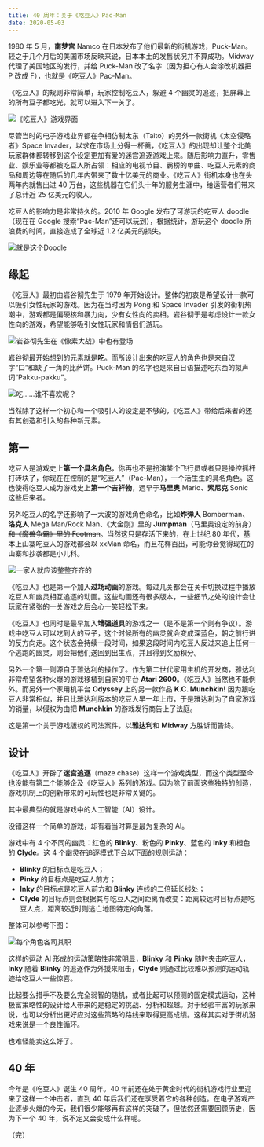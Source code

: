 ```yaml
---
title: 40 周年：关于《吃豆人》Pac-Man
date: 2020-05-03
---
```


1980 年 5 月，**南梦宫** Namco 在日本发布了他们最新的街机游戏，Puck-Man。较之于几个月后的美国市场反映来说，日本本土的发售状况并不算成功。Midway 代理了美国地区的发行，并给 Puck-Man 改了名字（因为担心有人会涂改机器把 P 改成 F），也就是《吃豆人》Pac-Man。

《吃豆人》的规则非常简单，玩家控制吃豆人，躲避 4 个幽灵的追逐，把屏幕上的所有豆子都吃光，就可以进入下一关了。

![《吃豆人》游戏界面](https://imgkr.cn-bj.ufileos.com/be23127d-c3c0-4852-ac1e-f3504e77050e.png)

尽管当时的电子游戏业界都在争相仿制太东（Taito）的另外一款街机《太空侵略者》Space Invader，以求在市场上分得一杯羹，《吃豆人》的出现却让整个北美玩家群体都转移到这个设定更加有爱的迷宫追逐游戏上来。随后影响力直升，零售业、娱乐业等都被吃豆人所占领：相应的电视节目、霸榜的单曲、吃豆人元素的商品和周边等在随后的几年内带来了数十亿美元的商业。《吃豆人》街机本身也在头两年内就售出进 40 万台，这些机器在它们头十年的服务生涯中，给运营者们带来了总计近 25 亿美元的收入。

吃豆人的影响力是非常持久的。2010 年 Google 发布了可游玩的吃豆人 doodle（现在在 Google 搜索“Pac-Man”还可以玩到），根据统计，游玩这个 doodle 所浪费的时间，直接造成了全球近 1.2 亿美元的损失。

![就是这个Doodle](https://imgkr.cn-bj.ufileos.com/f4480659-e618-4e89-aabf-4f9a46d25a49.png)

## 缘起

《吃豆人》最初由岩谷彻先生于 1979 年开始设计。整体的初衷是希望设计一款可以吸引女性玩家的游戏。因为在当时因为 Pong 和 Space Invader 引发的街机热潮中，游戏都是偏硬核和暴力向，少有女性向的卖相。岩谷彻于是考虑设计一款女性向的游戏，希望能够吸引女性玩家和情侣们游玩。

![岩谷彻先生在《像素大战》中也有登场](https://imgkr.cn-bj.ufileos.com/34465333-cded-4da6-9e4c-8304eef6655f.jpg)

岩谷彻最开始想到的元素就是**吃**。而所设计出来的吃豆人的角色也是来自汉字“口”和缺了一角的比萨饼。Puck-Man 的名字也是来自日语描述吃东西的拟声词“Pakku-pakku”。

![吃……谁不喜欢呢？](https://imgkr.cn-bj.ufileos.com/7fbb7c3a-5404-49af-8732-34cec0a9f332.gif)

当然除了这样一个初心和一个吸引人的设定是不够的，《吃豆人》带给后来者的还有其创造和引入的各种新元素。

## 第一

吃豆人是游戏史上**第一个具名角色**，你再也不是扮演某个飞行员或者只是操控摇杆打砖块了，你现在在控制的是“吃豆人”（Pac-Man），一个活生生的具名角色。这也使得吃豆人成为游戏史上**第一个吉祥物**，远早于**马里奥** Mario、**索尼克** Sonic 这些后来者。

另外吃豆人的名字还影响了一大波的游戏角色命名，比如**炸弹人** Bomberman、**洛克人** Mega Man/Rock Man、《大金刚》里的 **Jumpman**（马里奥设定的前身）<del>和《魔兽争霸》里的 Footman</del>。当然这只是存活下来的，在上世纪 80 年代，基本上山寨吃豆人的游戏都会以 xxMan 命名，而且花样百出，可能你会觉得现在的山寨和抄袭都是小儿科。

![一家人就应该整整齐齐的](https://imgkr.cn-bj.ufileos.com/c5920572-f149-49b4-8e50-2d2df4f857e6.jpg)

《吃豆人》也是第一个加入**过场动画**的游戏。每过几关都会在关卡切换过程中播放吃豆人和幽灵相互追逐的动画。这些动画还有很多版本，一些细节之处的设计会让玩家在紧张的一关游戏之后会心一笑轻松下来。

《吃豆人》也同时是最早加入**增强道具**的游戏之一（是不是第一个则有争议）。游戏中吃豆人可以吃到大的豆子，这个时候所有的幽灵就会变成深蓝色，朝之前行进的反方向走。这个状态会持续一段时间，如果这段时间内吃豆人反过来追上任何一个逃跑的幽灵，则会把他们送回到出生点，并且得到奖励积分。

另外一个第一则源自于雅达利的操作了。作为第二世代家用主机的开发商，雅达利非常希望各种火爆的游戏移植到自家的平台 **Atari 2600**。《吃豆人》当然也不能例外。而另外一个家用机平台 **Odyssey** 上的另一款作品 **K.C. Munchkin!** 因为跟吃豆人非常相似，并且比雅达利版本的吃豆人早一年上市，于是雅达利为了自家游戏的销量，以侵权为由把 **Munchkin** 的游戏发行商告上了法庭。

这是第一个关于游戏版权的司法案件，以**雅达利**和 **Midway** 方胜诉而告终。

## 设计

《吃豆人》开辟了**迷宫追逐**（maze chase）这样一个游戏类型，而这个类型至今也没能有第二个能够企及《吃豆人》系列的游戏。因为除了前面这些独特的创造，游戏机制上的创新带来的可玩性也是非常关键的。

其中最典型的就是游戏中的人工智能（AI）设计。

没错这样一个简单的游戏，却有着当时算是最为复杂的 AI。

游戏中有 4 个不同的幽灵：红色的 **Blinky**、粉色的 **Pinky**、蓝色的 **Inky** 和橙色的 **Clyde**。这 4 个幽灵在追逐模式下会以下面的规则运动：

- **Blinky** 的目标点是吃豆人；
- **Pinky** 的目标点是吃豆人前方；
- **Inky** 的目标点是吃豆人前方和 **Blinky** 连线的二倍延长线处；
- **Clyde** 的目标点则会根据其与吃豆人之间距离而改变：距离较远时目标点是吃豆人点，距离较近时则逃亡地图特定的角落。

整体可以参考下图：

![每个角色各司其职](https://imgkr.cn-bj.ufileos.com/896bb4e2-864e-4d90-8086-0a3bce483d29.png)

这样的运动 AI 形成的运动策略性非常明显，**Blinky** 和 **Pinky** 随时夹击吃豆人，**Inky** 随着 **Blinky** 的追逐作为外援来阻击，**Clyde** 则通过比较难以预测的运动轨迹给吃豆人一些惊喜。

比起要么措手不及要么完全弱智的随机，或者比起可以预测的固定模式运动，这种极富策略性的设计给人带来的是稳定的挑战、分析和超越。对于经验丰富的玩家来说，也可以分析出更好应对这些策略的路线来取得更高成绩。这样其实对于街机游戏来说是一个良性循环。

也难怪能卖这么好了。

## 40 年

今年是《吃豆人》诞生 40 周年。40 年前还在处于黄金时代的街机游戏行业里迎来了这样一个冲击者，直到 40 年后我们还在享受着它的各种创造。在电子游戏产业逐步火爆的今天，我们很少能够再有这样的突破了，但依然还需要回顾历史，因为下一个 40 年，说不定又会变成什么样呢。

（完）

